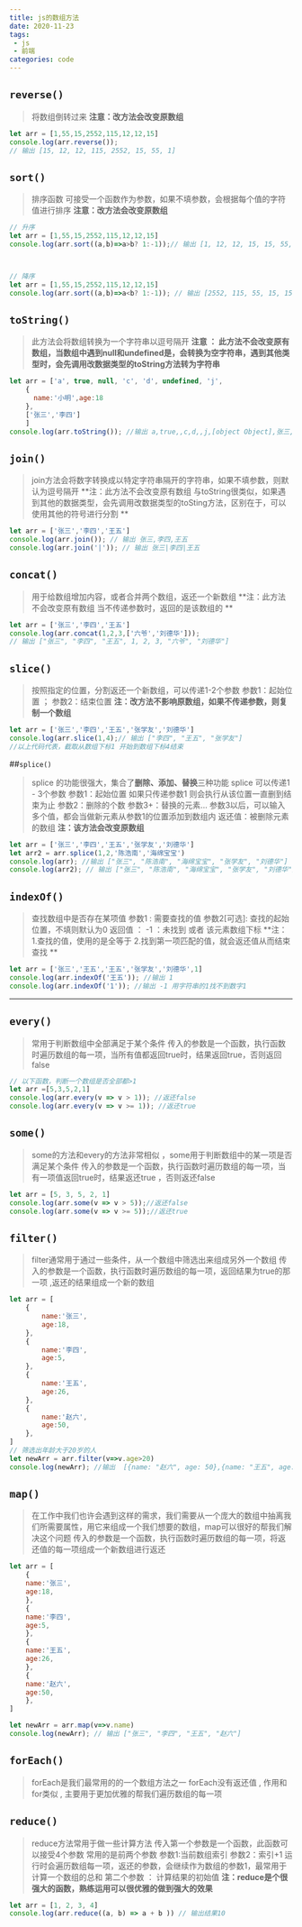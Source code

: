 ```yaml
---
title: js的数组方法
date: 2020-11-23
tags:
 - js
 - 前端
categories: code
---
```



## `reverse()`
>将数组倒转过来 **注意：改方法会改变原数组**

```javascript
let arr = [1,55,15,2552,115,12,12,15]
console.log(arr.reverse());
// 输出 [15, 12, 12, 115, 2552, 15, 55, 1]

```

## `sort()`
> 排序函数 可接受一个函数作为参数，如果不填参数，会根据每个值的字符值进行排序
>**注意：改方法会改变原数组**

```javascript
// 升序
let arr = [1,55,15,2552,115,12,12,15]
console.log(arr.sort((a,b)=>a>b? 1:-1));// 输出 [1, 12, 12, 15, 15, 55, 115, 2552]



// 降序
let arr = [1,55,15,2552,115,12,12,15]
console.log(arr.sort((a,b)=>a<b? 1:-1)); // 输出 [2552, 115, 55, 15, 15, 12, 12, 1]
```

## `toString()`
>此方法会将数组转换为一个字符串以逗号隔开
>**注意 ： 此方法不会改变原有数组，当数组中遇到null和undefined是，会转换为空字符串，遇到其他类型时，会先调用改数据类型的toString方法转为字符串**

```javascript
let arr = ['a', true, null, 'c', 'd', undefined, 'j',
	{
      name:'小明',age:18
    },
	['张三','李四']
	]
console.log(arr.toString()); //输出 a,true,,c,d,,j,[object Object],张三,李四

```
## `join()`
> join方法会将数字转换成以特定字符串隔开的字符串，如果不填参数，则默认为逗号隔开
>**注：此方法不会改变原有数组
与toString很类似，如果遇到其他的数据类型，会先调用改数据类型的toSting方法，区别在于，可以使用其他的符号进行分割
**


```javascript
let arr = ['张三','李四','王五']
console.log(arr.join()); // 输出 张三,李四,王五
console.log(arr.join('|')); // 输出 张三|李四|王五
```

## `concat()`
> 用于给数组增加内容，或者合并两个数组，返还一个新数组
> **注：此方法不会改变原有数组
当不传递参数时，返回的是该数组的
**

```javascript
let arr = ['张三','李四','王五']
console.log(arr.concat(1,2,3,['六爷','刘德华']));
// 输出 ["张三", "李四", "王五", 1, 2, 3, "六爷", "刘德华"]
```

## `slice()`
> 按照指定的位置，分割返还一个新数组，可以传递1-2个参数 
> 参数1：起始位置 ； 参数2：结束位置
> **注：改方法不影响原数组，如果不传递参数，则复制一个数组**

```javascript
let arr = ['张三','李四','王五','张学友','刘德华']
console.log(arr.slice(1,4);// 输出 ["李四", "王五", "张学友"]
//以上代码代表，截取从数组下标1 开始到数组下标4结束
```

##`splice()`
> splice 的功能很强大，集合了**删除、添加、替换**三种功能
> splice 可以传递1 - 3个参数
> 参数1：起始位置  如果只传递参数1 则会执行从该位置一直删到结束为止
> 参数2：删除的个数
> 参数3+：替换的元素... 参数3以后，可以输入多个值，都会当做新元素从参数1的位置添加到数组内
> 返还值：被删除元素的数组
> **注：该方法会改变原数组**

```javascript
let arr = ['张三','李四','王五','张学友','刘德华']
let arr2 = arr.splice(1,2,'陈浩南','海绵宝宝')
console.log(arr); //输出 ["张三", "陈浩南", "海绵宝宝", "张学友", "刘德华"]
console.log(arr2); // 输出 ["张三", "陈浩南", "海绵宝宝", "张学友", "刘德华"]
```

## `indexOf()`
> 查找数组中是否存在某项值
> 参数1 : 需要查找的值
> 参数2[可选]: 查找的起始位置，不填则默认为0
> 返回值 ： -1 ：未找到 或者 该元素数组下标
> **注：
1.查找的值，使用的是全等于
2.找到第一项匹配的值，就会返还值从而结束查找
**

```javascript
let arr = ['张三','王五','王五','张学友','刘德华',1]
console.log(arr.indexOf('王五')); //输出 1
console.log(arr.indexOf('1')); //输出 -1 用字符串的1找不到数字1
```

------------



## `every()`
> 常用于判断数组中全部满足于某个条件
> 传入的参数是一个函数，执行函数时遍历数组的每一项，当所有值都返回true时，结果返回true，否则返回false

```JavaScript
// 以下函数，判断一个数组是否全部都>1
let arr =[5,3,5,2,1]
console.log(arr.every(v => v > 1)); //返还false
console.log(arr.every(v => v >= 1)); //返还true
```
## `some()`
> some的方法和every的方法非常相似 ，some用于判断数组中的某一项是否满足某个条件
> 传入的参数是一个函数，执行函数时遍历数组的每一项，当有一项值返回true时，结果返还true ，否则返还false

```JavaScript
let arr = [5, 3, 5, 2, 1]
console.log(arr.some(v => v > 5));//返还false
console.log(arr.some(v => v >= 5));//返还true
```

## `filter()`
> filter通常用于通过一些条件，从一个数组中筛选出来组成另外一个数组
> 传入的参数是一个函数，执行函数时遍历数组的每一项，返回结果为true的那一项 ,返还的结果组成一个新的数组

```JavaScript
let arr = [
	{
		name:'张三',
		age:18,
	},
	{
		name:'李四',
		age:5,
	},
	{
		name:'王五',
		age:26,
	},
	{
		name:'赵六',
		age:50,
	},
]
// 筛选出年龄大于20岁的人
let newArr = arr.filter(v=>v.age>20)
console.log(newArr); //输出  [{name: "赵六", age: 50},{name: "王五", age: 26}]
```

## `map()`
>  在工作中我们也许会遇到这样的需求，我们需要从一个庞大的数组中抽离我们所需要属性，用它来组成一个我们想要的数组，map可以很好的帮我们解决这个问题
> 传入的参数是一个函数，执行函数时遍历数组的每一项，将返还值的每一项组成一个新数组进行返还

```JavaScript
let arr = [
	{
	name:'张三',
	age:18,
	},
	{
	name:'李四',
	age:5,
	},
	{
	name:'王五',
	age:26,
	},
	{
	name:'赵六',
	age:50,
	},
]

let newArr = arr.map(v=>v.name)
console.log(newArr); // 输出 ["张三", "李四", "王五", "赵六"]
```

## `forEach()`
> forEach是我们最常用的的一个数组方法之一
> forEach没有返还值 , 作用和for类似 , 主要用于更加优雅的帮我们遍历数组的每一项


## `reduce()`
> reduce方法常用于做一些计算方法
> 传入第一个参数是一个函数，此函数可以接受4个参数 常用的是前两个参数 参数1:当前数组索引 参数2：索引+1
运行时会遍历数组每一项，返还的参数，会继续作为数组的参数1，最常用于计算一个数组的总和
> 第二个参数 ： 计算结果的初始值
> **注：reduce是个很强大的函数，熟练运用可以很优雅的做到强大的效果**

```JavaScript
let arr = [1, 2, 3, 4]
console.log(arr.reduce((a, b) => a + b )) // 输出结果10
```





